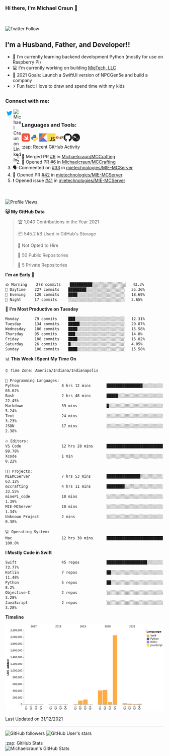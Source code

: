 ### Hi there, I'm Michael Craun 👋 

<br />

![Twitter Follow](https://img.shields.io/twitter/follow/opkurix?style=social)

## I'm a Husband, Father, and Developer!!

- 🌱 I’m currently learning backend development Python (mostly for use on Raspberry Pi)
- 💻 I'm currently working on building [MieTech, LLC](https://github.com/mietechnologies)
- 🥅 2021 Goals: Launch a SwiftUI version of NPCGen5e and build a company
- ⚡ Fun fact: I love to draw and spend time with my kids

### Connect with me:

[<img align="left" alt="Michael Craun on Twitter" width="26px" src="https://raw.githubusercontent.com/github/explore/80688e429a7d4ef2fca1e82350fe8e3517d3494d/topics/twitter/twitter.png" />][twitter]
[<img align="left" alt="Michael Craun on LinkedIn" width="26px" src="https://cdn.jsdelivr.net/npm/simple-icons@v3/icons/linkedin.svg" />][linkedin]

<br />

### Languages and Tools:

[<img align="left" alt="Swift" width="26px" src="https://raw.githubusercontent.com/github/explore/80688e429a7d4ef2fca1e82350fe8e3517d3494d/topics/swift/swift.png" />][swift]
[<img align="left" alt="Python" width="30px" src="https://raw.githubusercontent.com/github/explore/80688e429a7d4ef2fca1e82350fe8e3517d3494d/topics/python/python.png" />][python]
[<img align="left" alt="Kotlin" width="26px" src="https://raw.githubusercontent.com/github/explore/80688e429a7d4ef2fca1e82350fe8e3517d3494d/topics/kotlin/kotlin.png" />][kotlin]
[<img align="left" alt="JavaScript" width="26px" src="https://raw.githubusercontent.com/github/explore/80688e429a7d4ef2fca1e82350fe8e3517d3494d/topics/javascript/javascript.png" />][javascript]
[<img align="left" alt="Git" width="26px" src="https://raw.githubusercontent.com/github/explore/80688e429a7d4ef2fca1e82350fe8e3517d3494d/topics/git/git.png" />]([])
[<img align="left" alt="GitHub" width="26px" src="https://raw.githubusercontent.com/github/explore/78df643247d429f6cc873026c0622819ad797942/topics/github/github.png" />][github]
[<img align="left" alt="Terminal" width="26px" src="https://raw.githubusercontent.com/github/explore/80688e429a7d4ef2fca1e82350fe8e3517d3494d/topics/terminal/terminal.png" />][terminal]

<br />
<br />

<summary>:zap: Recent GitHub Activity</summary>
  
<!--START_SECTION:activity-->
1. 🎉 Merged PR [#6](https://github.com/Michaelcraun/MCCrafting/pull/6) in [Michaelcraun/MCCrafting](https://github.com/Michaelcraun/MCCrafting)
2. 💪 Opened PR [#6](https://github.com/Michaelcraun/MCCrafting/pull/6) in [Michaelcraun/MCCrafting](https://github.com/Michaelcraun/MCCrafting)
3. 🗣 Commented on [#33](https://github.com/mietechnologies/MIE-MCServer/issues/33) in [mietechnologies/MIE-MCServer](https://github.com/mietechnologies/MIE-MCServer)
4. 💪 Opened PR [#42](https://github.com/mietechnologies/MIE-MCServer/pull/42) in [mietechnologies/MIE-MCServer](https://github.com/mietechnologies/MIE-MCServer)
5. ❗️ Opened issue [#41](https://github.com/mietechnologies/MIE-MCServer/issues/41) in [mietechnologies/MIE-MCServer](https://github.com/mietechnologies/MIE-MCServer)
<!--END_SECTION:activity-->
  
<br />
  
<!--START_SECTION:waka-->
![Profile Views](http://img.shields.io/badge/Profile%20Views-1-blue)

**🐱 My GitHub Data** 

> 🏆 1,040 Contributions in the Year 2021
 > 
> 📦 545.2 kB Used in GitHub's Storage 
 > 
> 🚫 Not Opted to Hire
 > 
> 📜 50 Public Repositories 
 > 
> 🔑 5 Private Repositories  
 > 
**I'm an Early 🐤** 

```text
🌞 Morning    278 commits    ██████████░░░░░░░░░░░░░░░   43.3% 
🌆 Daytime    227 commits    ████████░░░░░░░░░░░░░░░░░   35.36% 
🌃 Evening    120 commits    ████░░░░░░░░░░░░░░░░░░░░░   18.69% 
🌙 Night      17 commits     ░░░░░░░░░░░░░░░░░░░░░░░░░   2.65%

```
📅 **I'm Most Productive on Tuesday** 

```text
Monday       79 commits     ███░░░░░░░░░░░░░░░░░░░░░░   12.31% 
Tuesday      134 commits    █████░░░░░░░░░░░░░░░░░░░░   20.87% 
Wednesday    100 commits    ████░░░░░░░░░░░░░░░░░░░░░   15.58% 
Thursday     95 commits     ███░░░░░░░░░░░░░░░░░░░░░░   14.8% 
Friday       108 commits    ████░░░░░░░░░░░░░░░░░░░░░   16.82% 
Saturday     26 commits     █░░░░░░░░░░░░░░░░░░░░░░░░   4.05% 
Sunday       100 commits    ████░░░░░░░░░░░░░░░░░░░░░   15.58%

```


📊 **This Week I Spent My Time On** 

```text
⌚︎ Time Zone: America/Indiana/Indianapolis

💬 Programming Languages: 
Python                   8 hrs 12 mins       ████████████████░░░░░░░░░   65.62% 
Bash                     2 hrs 48 mins       █████░░░░░░░░░░░░░░░░░░░░   22.45% 
Markdown                 39 mins             █░░░░░░░░░░░░░░░░░░░░░░░░   5.24% 
Text                     24 mins             ░░░░░░░░░░░░░░░░░░░░░░░░░   3.23% 
JSON                     17 mins             ░░░░░░░░░░░░░░░░░░░░░░░░░   2.38%

🔥 Editors: 
VS Code                  12 hrs 28 mins      █████████████████████████   99.78% 
Xcode                    1 min               ░░░░░░░░░░░░░░░░░░░░░░░░░   0.22%

🐱‍💻 Projects: 
MIEMCServer              7 hrs 53 mins       ███████████████░░░░░░░░░░   63.12% 
mccrafting               4 hrs 11 mins       ████████░░░░░░░░░░░░░░░░░   33.55% 
minePi_code              10 mins             ░░░░░░░░░░░░░░░░░░░░░░░░░   1.39% 
MIE-MCServer             10 mins             ░░░░░░░░░░░░░░░░░░░░░░░░░   1.34% 
Unknown Project          2 mins              ░░░░░░░░░░░░░░░░░░░░░░░░░   0.38%

💻 Operating System: 
Mac                      12 hrs 30 mins      █████████████████████████   100.0%

```

**I Mostly Code in Swift** 

```text
Swift                    45 repos            ██████████████████░░░░░░░   73.77% 
Kotlin                   7 repos             ██░░░░░░░░░░░░░░░░░░░░░░░   11.48% 
Python                   5 repos             ██░░░░░░░░░░░░░░░░░░░░░░░   8.2% 
Objective-C              2 repos             ░░░░░░░░░░░░░░░░░░░░░░░░░   3.28% 
JavaScript               2 repos             ░░░░░░░░░░░░░░░░░░░░░░░░░   3.28%

```


**Timeline**

![Chart not found](https://raw.githubusercontent.com/Michaelcraun/Michaelcraun/main/charts/bar_graph.png) 


 Last Updated on 31/12/2021
<!--END_SECTION:waka-->

---
  
![GitHub followers](https://img.shields.io/github/followers/Michaelcraun?style=social)
![GitHub User's stars](https://img.shields.io/github/stars/Michaelcraun?style=social)
  
<summary>:zap: GitHub Stats</summary>

<img align="left" alt="Michaelcraun's GitHub Stats" src="https://github-readme-stats-8frbydxfs-michaelcraun.vercel.app/api?username=Michaelcraun" />

[twitter]: https://twitter.com/opkurix
[linkedin]: https://linkedin.com/in/michael-craun
[swift]: https://developer.apple.com/swift/
[python]: https://www.python.org
[kotlin]: https://kotlinlang.org
[javascript]: https://www.javascript.com
[github]: https://github.com/
[terminal]: https://en.wikipedia.org/wiki/Terminal_(macOS)
